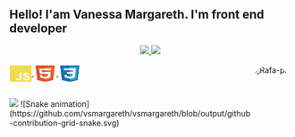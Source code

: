 ## Hello! I'am Vanessa Margareth. I'm front end developer

<!-- Other box's themes https://github.com/anuraghazra/github-readme-stats -->
<!-- windows + . you can out an icon in the html-->
<div align="center">
  <a href="https://github.com/vsmargareth">
  <img height="180em" src="https://github-readme-stats.vercel.app/api?username=vsmargareth&show_icons=true&theme=noctis_minimus&include_all_commits=true&count_private=true"/>
  <img height="180em" src="https://github-readme-stats.vercel.app/api/top-langs/?username=vsmargareth&layout=compact&langs_count=7&theme=noctis_minimus"/>
</div>

<!-- for more icons: https://devicon.dev/ -->
<!-- gifs maker:  https://picrew.me/image_maker/338224 -->
<div style="display: inline_block"><br>
  <img align="center" alt="Rafa-Js" height="30" width="40" src="https://raw.githubusercontent.com/devicons/devicon/master/icons/javascript/javascript-plain.svg">
  <!-- <img align="center" alt="Rafa-Ts" height="30" width="40" src="https://raw.githubusercontent.com/devicons/devicon/master/icons/typescript/typescript-plain.svg">
  <img align="center" alt="Rafa-React" height="30" width="40" src="https://raw.githubusercontent.com/devicons/devicon/master/icons/react/react-original.svg"> -->
  <img align="center" alt="Rafa-HTML" height="30" width="40" src="https://raw.githubusercontent.com/devicons/devicon/master/icons/html5/html5-original.svg">
  <img align="center" alt="Rafa-CSS" height="30" width="40" src="https://raw.githubusercontent.com/devicons/devicon/master/icons/css3/css3-original.svg">
  <img align="right" alt="Rafa-pic" height="150" style="border-radius:50px;" src="https://i.imgur.com/rhO8P8q.png">
</div>

<!-- une lime -->
##

<!-- images from social media: https://dev.to/envoy_/150-badges-for-github-pnk -->
<div> 
  <a href="https://www.linkedin.com/in/vanessa-margareth" target="_blank"><img src="https://img.shields.io/badge/-LinkedIn-%230077B5?style=for-the-badge&logo=linkedin&logoColor=white" target="_blank"></a> 
  ![Snake animation](https://github.com/vsmargareth/vsmargareth/blob/output/github-contribution-grid-snake.svg)
</div>
 
